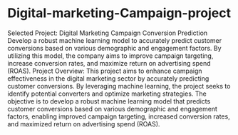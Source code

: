 # Digital-marketing-Campaign-project
Selected Project: Digital Marketing Campaign Conversion Prediction
Develop a robust machine learning model to accurately predict customer conversions based on various demographic and engagement factors. By utilizing this model, the company aims to improve campaign targeting, increase conversion rates, and maximize return on advertising spend (ROAS).
Project Overview:
This project aims to enhance campaign effectiveness in the digital marketing sector by accurately predicting customer conversions. By leveraging machine learning, the project seeks to identify potential converters and optimize marketing strategies. The objective is to develop a robust machine learning model that predicts customer conversions based on various demographic and engagement factors, enabling improved campaign targeting, increased conversion rates, and maximized return on advertising spend (ROAS).
